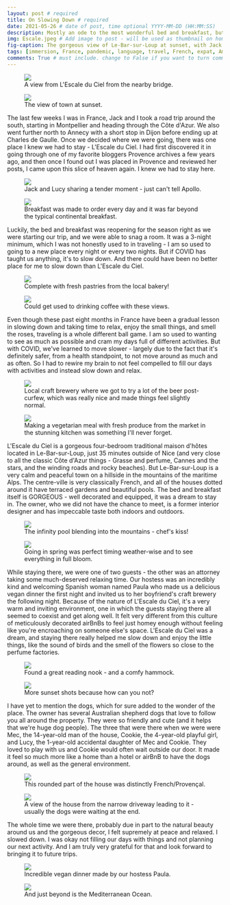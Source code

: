 ```yaml
---
layout: post # required
title: On Slowing Down # required
date: 2021-05-26 # date of post, time optional YYYY-MM-DD (HH:MM:SS)
description: Mostly an ode to the most wonderful bed and breakfast, but also some musings on slowing down. # Add post description for homepage - required
img: Escale.jpeg # Add image to post - will be used as thumbnail on home and cover image for post (optional) MUST BE IN /img FOLDER.
fig-caption: The gorgeous view of Le-Bar-sur-Loup at sunset, with Jack in the bottom right corner (with the dogs)! # caption for img (optional)
tags: [immersion, France, pandemic, language, travel, French, expat, America, Provence] # add tags within brackets separated by a commma (optional)
comments: True # must include. change to False if you want to turn comments off for a post
---
```


<figure class="post-img block">
  <a href="/assets/img/posts/2021-05-26/From afar.jpeg">
    <img src="/assets/img/posts/2021-05-26/From afar.jpeg">
  </a>
  <figcaption>A view from L'Escale du Ciel from the nearby bridge.</figcaption>
</figure>

<figure class="post-img block">
  <a href="/assets/img/posts/2021-05-26/More sunset.jpeg">
    <img src="/assets/img/posts/2021-05-26/More sunset.jpeg">
  </a>
  <figcaption>The view of town at sunset.</figcaption>
</figure>

The last few weeks I was in France, Jack and I took a road trip around the south, starting in Montpellier and heading through the Côte d'Azur. We also went further north to Annecy with a short stop in Dijon before ending up at Charles de Gaulle. Once we decided where we were going, there was one place I knew we had to stay - L'Escale du Ciel. I had first discovered it in going through one of my favorite bloggers Provence archives a few years ago, and then once I found out I was placed in Provence and reviewed her posts, I came upon this slice of heaven again. I knew we had to stay here.

<figure class="post-img right-inline">
  <a href="/assets/img/posts/2021-05-26/Apollo cannot know.jpeg">
    <img src="/assets/img/posts/2021-05-26/Apollo cannot know.jpeg">
  </a>
  <figcaption>Jack and Lucy sharing a tender moment - just can't tell Apollo.</figcaption>
</figure>

<figure class="post-img left-inline">
  <a href="/assets/img/posts/2021-05-26/Breakfast two.jpeg">
    <img src="/assets/img/posts/2021-05-26/Breakfast two.jpeg">
  </a>
  <figcaption>Breakfast was made to order every day and it was far beyond the typical continental breakfast.</figcaption>
</figure>

Luckily, the bed and breakfast was reopening for the season right as we were starting our trip, and we were able to snag a room. It was a 3-night minimum, which I was not honestly used to in traveling - I am so used to going to a new place every night or every two nights. But if COVID has taught us anything, it's to slow down. And there could have been no better place for me to slow down than L'Escale du Ciel.

<figure class="post-img left-inline">
  <a href="/assets/img/posts/2021-05-26/Breakfast views of food.jpeg">
    <img src="/assets/img/posts/2021-05-26/Breakfast views of food.jpeg">
  </a>
  <figcaption>Complete with fresh pastries from the local bakery!</figcaption>
</figure>

<figure class="post-img right-inline">
  <a href="/assets/img/posts/2021-05-26/Breakfast views.jpeg">
    <img src="/assets/img/posts/2021-05-26/Breakfast views.jpeg">
  </a>
  <figcaption>Could get used to drinking coffee with these views.</figcaption>
</figure>

Even though these past eight months in France have been a gradual lesson in slowing down and taking time to relax, enjoy the small things, and smell the roses, traveling is a whole different ball game. I am so used to wanting to see as much as possible and cram my days full of different activities. But with COVID, we've learned to move slower - largely due to the fact that it's definitely safer, from a health standpoint, to not move around as much and as often. So I had to rewire my brain to not feel compelled to fill our days with activities and instead slow down and relax.

<figure class="post-img right-inline">
  <a href="/assets/img/posts/2021-05-26/Craft beer.jpeg">
    <img src="/assets/img/posts/2021-05-26/Craft beer.jpeg">
  </a>
  <figcaption>Local craft brewery where we got to try a lot of the beer post-curfew, which was really nice and made things feel slightly normal.</figcaption>
</figure>

<figure class="post-img left-inline">
  <a href="/assets/img/posts/2021-05-26/Market fresh.jpeg">
    <img src="/assets/img/posts/2021-05-26/Market fresh.jpeg">
  </a>
  <figcaption>Making a vegetarian meal with fresh produce from the market in the stunning kitchen was something I'll never forget.</figcaption>
</figure>

L'Escale du Ciel is a gorgeous four-bedroom traditional maison d'hôtes located in Le-Bar-sur-Loup, just 35 minutes outside of Nice (and very close to all the classic Côte d'Azur things - Grasse and perfume, Cannes and the stars, and the winding roads and rocky beaches). But Le-Bar-sur-Loup is a very calm and peaceful town on a hillside in the mountains of the maritime Alps. The centre-ville is very classically French, and all of the houses dotted around it have terraced gardens and beautiful pools. The bed and breakfast itself is GORGEOUS - well decorated and equipped, it was a dream to stay in. The owner, who we did not have the chance to meet, is a former interior designer and has impeccable taste both indoors and outdoors.

<figure class="post-img left-inline">
  <a href="/assets/img/posts/2021-05-26/Mountains meet pool.jpeg">
    <img src="/assets/img/posts/2021-05-26/Mountains meet pool.jpeg">
  </a>
  <figcaption>The infinity pool blending into the mountains - chef's kiss!</figcaption>
</figure>

<figure class="post-img right-inline">
  <a href="/assets/img/posts/2021-05-26/Terraced living.jpeg">
    <img src="/assets/img/posts/2021-05-26/Terraced living.jpeg">
  </a>
  <figcaption>Going in spring was perfect timing weather-wise and to see everything in full bloom.</figcaption>
</figure>

While staying there, we were one of two guests - the other was an attorney taking some much-deserved relaxing time. Our hostess was an incredibly kind and welcoming Spanish woman named Paula who made us a delicious vegan dinner the first night and invited us to her boyfriend's craft brewery the following night. Because of the nature of L'Escale du Ciel, it's a very warm and inviting environment, one in which the guests staying there all seemed to coexist and get along well. It felt very different from this culture of meticulously decorated airBnBs to feel just homey enough without feeling like you're encroaching on someone else's space. L'Escale du Ciel was a dream, and staying there really helped me slow down and enjoy the little things, like the sound of birds and the smell of the flowers so close to the perfume factories.

<figure class="post-img right-inline">
  <a href="/assets/img/posts/2021-05-26/Posted.jpeg">
    <img src="/assets/img/posts/2021-05-26/Posted.jpeg">
  </a>
  <figcaption>Found a great reading nook - and a comfy hammock.</figcaption>
</figure>

<figure class="post-img left-inline">
  <a href="/assets/img/posts/2021-05-26/Sunset and le bar.jpeg">
    <img src="/assets/img/posts/2021-05-26/Sunset and le bar.jpeg">
  </a>
  <figcaption>More sunset shots because how can you not?</figcaption>
</figure>

I have yet to mention the dogs, which for sure added to the wonder of the place. The owner has several Australian shepherd dogs that love to follow you all around the property. They were so friendly and cute (and it helps that we're huge dog people). The three that were there when we were were Mec, the 14-year-old man of the house, Cookie, the 4-year-old playful girl, and Lucy, the 1-year-old accidental daughter of Mec and Cookie. They loved to play with us and Cookie would often wait outside our door. It made it feel so much more like a home than a hotel or airBnB to have the dogs around, as well as the general environment.

<figure class="post-img left-inline">
  <a href="/assets/img/posts/2021-05-26/Sunset and turret.jpeg">
    <img src="/assets/img/posts/2021-05-26/Sunset and turret.jpeg">
  </a>
  <figcaption>This rounded part of the house was distinctly French/Provençal.</figcaption>
</figure>

<figure class="post-img right-inline">
  <a href="/assets/img/posts/2021-05-26/The driveway.jpeg">
    <img src="/assets/img/posts/2021-05-26/The driveway.jpeg">
  </a>
  <figcaption>A view of the house from the narrow driveway leading to it - usually the dogs were waiting at the end.</figcaption>
</figure>

The whole time we were there, probably due in part to the natural beauty around us and the gorgeous decor, I felt supremely at peace and relaxed. I slowed down. I was okay not filling our days with things and not planning our next activity. And I am truly very grateful for that and look forward to bringing it to future trips.

<figure class="post-img block">
  <a href="/assets/img/posts/2021-05-26/Vegan dinner.jpeg">
    <img src="/assets/img/posts/2021-05-26/Vegan dinner.jpeg">
  </a>
  <figcaption>Incredible vegan dinner made by our hostess Paula.</figcaption>
</figure>

<figure class="post-img block">
  <a href="/assets/img/posts/2021-05-26/View over the mountains.jpeg">
    <img src="/assets/img/posts/2021-05-26/View over the mountains.jpeg">
  </a>
  <figcaption>And just beyond is the Mediterranean Ocean.</figcaption>
</figure>
